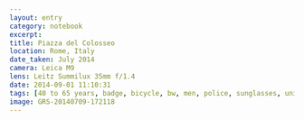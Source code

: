 ```yaml
--- 
layout: entry
category: notebook
excerpt:
title: Piazza del Colosseo
location: Rome, Italy
date_taken: July 2014
camera: Leica M9
lens: Leitz Summilux 35mm f/1.4
date: 2014-09-01 11:10:31
tags: [40 to 65 years, badge, bicycle, bw, men, police, sunglasses, uniform, wheel, window]
image: GRS-20140709-172118
---
```

